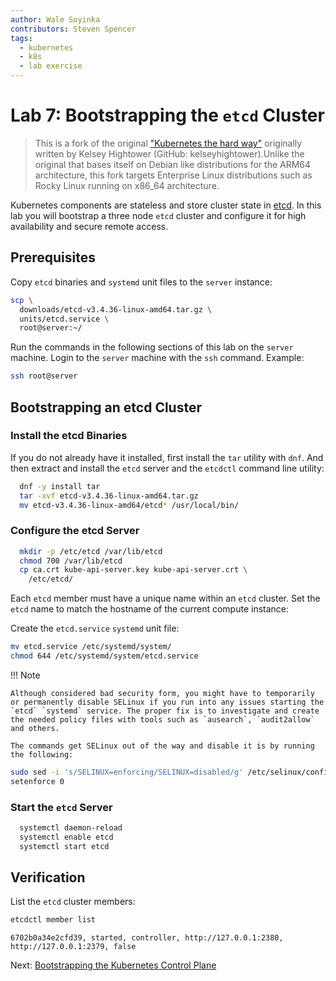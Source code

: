 ```yaml
---
author: Wale Soyinka
contributors: Steven Spencer
tags:
  - kubernetes
  - k8s
  - lab exercise
---
```


# Lab 7: Bootstrapping the `etcd` Cluster

> This is a fork of the original ["Kubernetes the hard way"](https://github.com/kelseyhightower/kubernetes-the-hard-way) originally written by Kelsey Hightower (GitHub: kelseyhightower).Unlike the original that bases itself on Debian like distributions for the ARM64 architecture, this fork targets Enterprise Linux distributions such as Rocky Linux running on x86_64 architecture.

Kubernetes components are stateless and store cluster state in [etcd](https://github.com/etcd-io/etcd). In this lab you will bootstrap a three node `etcd` cluster and configure it for high availability and secure remote access.

## Prerequisites

Copy `etcd` binaries and `systemd` unit files to the `server` instance:

```bash
scp \
  downloads/etcd-v3.4.36-linux-amd64.tar.gz \
  units/etcd.service \
  root@server:~/
```

Run the commands in the following sections of this lab on the `server` machine. Login to the `server` machine with the `ssh` command. Example:

```bash
ssh root@server
```

## Bootstrapping an etcd Cluster

### Install the etcd Binaries

If you do not already have it installed, first install the `tar` utility with `dnf`. And then extract and install the `etcd` server and the `etcdctl` command line utility:

```bash
  dnf -y install tar
  tar -xvf etcd-v3.4.36-linux-amd64.tar.gz
  mv etcd-v3.4.36-linux-amd64/etcd* /usr/local/bin/
```

### Configure the etcd Server

```bash
  mkdir -p /etc/etcd /var/lib/etcd
  chmod 700 /var/lib/etcd
  cp ca.crt kube-api-server.key kube-api-server.crt \
    /etc/etcd/
```

Each `etcd` member must have a unique name within an `etcd` cluster. Set the `etcd` name to match the hostname of the current compute instance:

Create the `etcd.service` `systemd` unit file:

```bash
mv etcd.service /etc/systemd/system/
chmod 644 /etc/systemd/system/etcd.service
```

!!! Note

    Although considered bad security form, you might have to temporarily or permanently disable SELinux if you run into any issues starting the `etcd` `systemd` service. The proper fix is to investigate and create the needed policy files with tools such as `ausearch`, `audit2allow` and others.  

    The commands get SELinux out of the way and disable it is by running the following:

  ```bash
  sudo sed -i 's/SELINUX=enforcing/SELINUX=disabled/g' /etc/selinux/config
  setenforce 0
  ```

### Start the `etcd` Server

```bash
  systemctl daemon-reload
  systemctl enable etcd
  systemctl start etcd
```

## Verification

List the `etcd` cluster members:

```bash
etcdctl member list
```

```text
6702b0a34e2cfd39, started, controller, http://127.0.0.1:2380, http://127.0.0.1:2379, false
```

Next: [Bootstrapping the Kubernetes Control Plane](lab8-bootstrapping-kubernetes-controllers.md)
